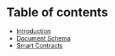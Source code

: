# Table of contents

* [Introduction](README.md)
* [Document Schema](document-schema.md)
* [Smart Contracts](example-document.md)

